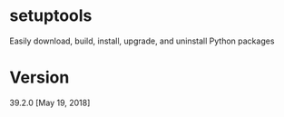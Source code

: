 # setuptools

Easily download, build, install, upgrade, and uninstall Python packages

# Version

39.2.0 [May 19, 2018]
